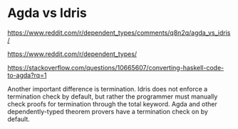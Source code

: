 # Agda vs Idris


https://www.reddit.com/r/dependent_types/comments/q8n2q/agda_vs_idris/

https://www.reddit.com/r/dependent_types/

https://stackoverflow.com/questions/10665607/converting-haskell-code-to-agda?rq=1

Another important difference is termination. Idris does not enforce a termination check by default, but rather the programmer must manually check proofs for termination through the total keyword. Agda and other dependently-typed theorem provers have a termination check on by default.

